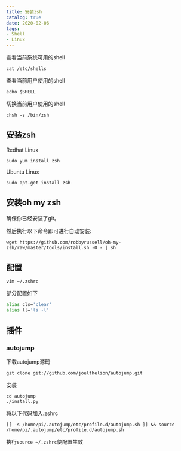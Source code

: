 ```yaml
---
title: 安装zsh
catalog: true
date: 2020-02-06
tags:
- Shell
- Linux
---
```

查看当前系统可用的shell
```
cat /etc/shells
```
查看当前用户使用的shell
```
echo $SHELL
```
切换当前用户使用的shell
```
chsh -s /bin/zsh
```
## 安装zsh
Redhat Linux
```
sudo yum install zsh
```
Ubuntu Linux
```
sudo apt-get install zsh
```

## 安装oh my zsh
确保你已经安装了git。

然后执行以下命令即可进行自动安装:

```
wget https://github.com/robbyrussell/oh-my-zsh/raw/master/tools/install.sh -O - | sh
```
## 配置
```
vim ~/.zshrc
```
部分配置如下
```zsh
alias cls='clear'
alias ll='ls -l'
```
## 插件
### autojump
下载autojump源码
```
git clone git://github.com/joelthelion/autojump.git
```
安装
```
cd autojump
./install.py
```

将以下代码加入.zshrc

```
[[ -s /home/pi/.autojump/etc/profile.d/autojump.sh ]] && source /home/pi/.autojump/etc/profile.d/autojump.sh
```

执行`source ~/.zshrc`使配置生效